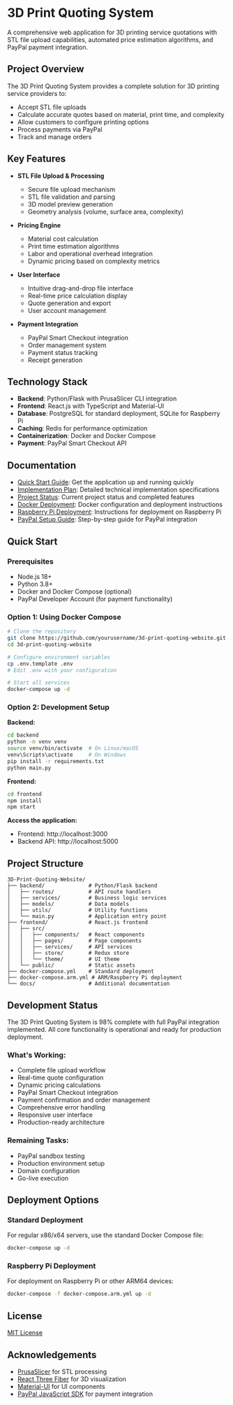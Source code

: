 # 3D Print Quoting System

A comprehensive web application for 3D printing service quotations with STL file upload capabilities, automated price estimation algorithms, and PayPal payment integration.

## Project Overview

The 3D Print Quoting System provides a complete solution for 3D printing service providers to:
- Accept STL file uploads
- Calculate accurate quotes based on material, print time, and complexity
- Allow customers to configure printing options
- Process payments via PayPal
- Track and manage orders

## Key Features

- **STL File Upload & Processing**
  - Secure file upload mechanism
  - STL file validation and parsing
  - 3D model preview generation
  - Geometry analysis (volume, surface area, complexity)

- **Pricing Engine**
  - Material cost calculation
  - Print time estimation algorithms
  - Labor and operational overhead integration
  - Dynamic pricing based on complexity metrics

- **User Interface**
  - Intuitive drag-and-drop file interface
  - Real-time price calculation display
  - Quote generation and export
  - User account management

- **Payment Integration**
  - PayPal Smart Checkout integration
  - Order management system
  - Payment status tracking
  - Receipt generation

## Technology Stack

- **Backend**: Python/Flask with PrusaSlicer CLI integration
- **Frontend**: React.js with TypeScript and Material-UI
- **Database**: PostgreSQL for standard deployment, SQLite for Raspberry Pi
- **Caching**: Redis for performance optimization
- **Containerization**: Docker and Docker Compose
- **Payment**: PayPal Smart Checkout API

## Documentation

- [Quick Start Guide](QUICK_START.md): Get the application up and running quickly
- [Implementation Plan](IMPLEMENTATION_PLAN.md): Detailed technical implementation specifications
- [Project Status](PROJECT_STATUS.md): Current project status and completed features
- [Docker Deployment](DOCKER_DEPLOYMENT.md): Docker configuration and deployment instructions
- [Raspberry Pi Deployment](RASPBERRY_PI_DEPLOYMENT.md): Instructions for deployment on Raspberry Pi
- [PayPal Setup Guide](implementation_plan/PAYPAL_SETUP_GUIDE.md): Step-by-step guide for PayPal integration

## Quick Start

### Prerequisites
- Node.js 18+
- Python 3.8+
- Docker and Docker Compose (optional)
- PayPal Developer Account (for payment functionality)

### Option 1: Using Docker Compose

```bash
# Clone the repository
git clone https://github.com/yourusername/3d-print-quoting-website.git
cd 3d-print-quoting-website

# Configure environment variables
cp .env.template .env
# Edit .env with your configuration

# Start all services
docker-compose up -d
```

### Option 2: Development Setup

**Backend:**
```bash
cd backend
python -m venv venv
source venv/bin/activate  # On Linux/macOS
venv\Scripts\activate     # On Windows
pip install -r requirements.txt
python main.py
```

**Frontend:**
```bash
cd frontend
npm install
npm start
```

**Access the application:**
- Frontend: http://localhost:3000
- Backend API: http://localhost:5000

## Project Structure

```
3D-Print-Quoting-Website/
├── backend/              # Python/Flask backend
│   ├── routes/           # API route handlers
│   ├── services/         # Business logic services  
│   ├── models/           # Data models
│   ├── utils/            # Utility functions
│   └── main.py           # Application entry point
├── frontend/             # React.js frontend
│   ├── src/
│   │   ├── components/   # React components
│   │   ├── pages/        # Page components
│   │   ├── services/     # API services
│   │   ├── store/        # Redux store
│   │   └── theme/        # UI theme
│   └── public/           # Static assets
├── docker-compose.yml    # Standard deployment
├── docker-compose.arm.yml # ARM/Raspberry Pi deployment
└── docs/                 # Additional documentation
```

## Development Status

The 3D Print Quoting System is 98% complete with full PayPal integration implemented. All core functionality is operational and ready for production deployment.

### What's Working:
- Complete file upload workflow
- Real-time quote configuration
- Dynamic pricing calculations
- PayPal Smart Checkout integration
- Payment confirmation and order management
- Comprehensive error handling
- Responsive user interface
- Production-ready architecture

### Remaining Tasks:
- PayPal sandbox testing
- Production environment setup
- Domain configuration
- Go-live execution

## Deployment Options

### Standard Deployment
For regular x86/x64 servers, use the standard Docker Compose file:
```bash
docker-compose up -d
```

### Raspberry Pi Deployment
For deployment on Raspberry Pi or other ARM64 devices:
```bash
docker-compose -f docker-compose.arm.yml up -d
```

## License

[MIT License](LICENSE)

## Acknowledgements

- [PrusaSlicer](https://github.com/prusa3d/PrusaSlicer) for STL processing
- [React Three Fiber](https://github.com/pmndrs/react-three-fiber) for 3D visualization
- [Material-UI](https://mui.com/) for UI components
- [PayPal JavaScript SDK](https://developer.paypal.com/sdk/js/) for payment integration

